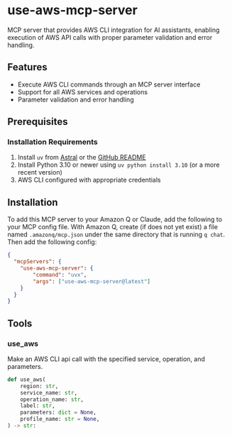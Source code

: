 # use-aws-mcp-server

MCP server that provides AWS CLI integration for AI assistants, enabling execution of AWS API calls with proper parameter validation and error handling.

## Features

- Execute AWS CLI commands through an MCP server interface
- Support for all AWS services and operations
- Parameter validation and error handling

## Prerequisites

### Installation Requirements

1. Install `uv` from [Astral](https://docs.astral.sh/uv/getting-started/installation/) or the [GitHub README](https://github.com/astral-sh/uv#installation)
2. Install Python 3.10 or newer using `uv python install 3.10` (or a more recent version)
3. AWS CLI configured with appropriate credentials

## Installation

To add this MCP server to your Amazon Q or Claude, add the following to your MCP config file. With Amazon Q, create (if does not yet exist) a file named `.amazonq/mcp.json` under the same directory that is running `q chat`. Then add the following config:

```json
{
  "mcpServers": {
    "use-aws-mcp-server": {
        "command": "uvx",
        "args": ["use-aws-mcp-server@latest"]
    }
  }
}
```

## Tools

### use_aws

Make an AWS CLI api call with the specified service, operation, and parameters.

```python
def use_aws(
    region: str,
    service_name: str,
    operation_name: str,
    label: str,
    parameters: dict = None,
    profile_name: str = None,
) -> str:
```
